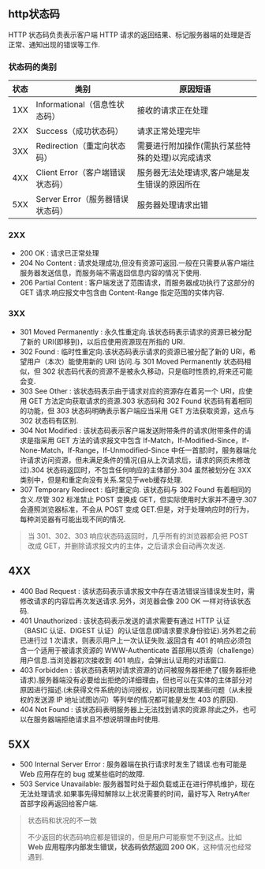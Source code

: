 ## http状态码

HTTP 状态码负责表示客户端 HTTP 请求的返回结果、标记服务器端的处理是否正常、通知出现的错误等工作.

### 状态码的类别

|状态|类别|原因短语|
|--------|--------|--------|
|1XX|Informational（信息性状态码）|接收的请求正在处理|
|2XX|Success（成功状态码）|请求正常处理完毕|
|3XX|Redirection（重定向状态码）|需要进行附加操作(需执行某些特殊的处理)以完成请求|
|4XX|Client Error（客户端错误状态码）|服务器无法处理请求,客户端是发生错误的原因所在|
|5XX|Server Error（服务器错误状态码）|服务器处理请求出错|

### 2XX

- 200 OK : 请求已正常处理
- 204 No Content : 请求处理成功,但没有资源可返回.一般在只需要从客户端往服务器发送信息，而服务端不需返回信息内容的情况下使用.
- 206 Partial Content : 客户端发送了范围请求，而服务器成功执行了这部分的 GET 请求.响应报文中包含由 Content-Range 指定范围的实体内容.

### 3XX

- 301 Moved Permanently : 永久性重定向.该状态码表示请求的资源已被分配了新的 URI(即移到)，以后应使用资源现在所指的 URI.
- 302 Found : 临时性重定向.该状态码表示请求的资源已被分配了新的 URI，希望用户（本次）能使用新的 URI 访问.与 301 Moved Permanently 状态码相似，但 302 状态码代表的资源不是被永久移动，只是临时性质的,将来还可能会变.
- 303 See Other : 该状态码表示由于请求对应的资源存在着另一个 URI，应使用 GET 方法定向获取请求的资源.303 状态码和 302 Found 状态码有着相同的功能，但 303 状态码明确表示客户端应当采用 GET 方法获取资源，这点与 302 状态码有区别.
- 304 Not Modified : 该状态码表示客户端发送附带条件的请求(附带条件的请求是指采用 GET 方法的请求报文中包含 If-Match，If-Modified-Since，If-None-Match，If-Range，If-Unmodified-Since 中任一首部)时，服务器端允许请求访问资源，但未满足条件的情况(自从上次请求后，请求的网页未修改过).304 状态码返回时，不包含任何响应的主体部分.304 虽然被划分在 3XX 类别中，但是和重定向没有关系.常见于web缓存处理.
- 307 Temporary Redirect : 临时重定向. 该状态码与 302 Found 有着相同的含义.尽管 302 标准禁止 POST 变换成 GET，但实际使用时大家并不遵守.307 会遵照浏览器标准，不会从 POST 变成 GET.但是，对于处理响应时的行为，每种浏览器有可能出现不同的情况.

> 当 301、302、303 响应状态码返回时，几乎所有的浏览器都会把 POST 改成 GET，并删除请求报文内的主体，之后请求会自动再次发送.

## 4XX

- 400 Bad Request : 该状态码表示请求报文中存在语法错误当错误发生时，需修改请求的内容后再次发送请求.另外，浏览器会像 200 OK 一样对待该状态码.
- 401 Unauthorized : 该状态码表示发送的请求需要有通过 HTTP 认证（BASIC 认证、DIGEST 认证）的认证信息(即请求要求身份验证).另外若之前已进行过 1 次请求，则表示用户上一次认证失败.返回含有 401 的响应必须包含一个适用于被请求资源的 WWW-Authenticate 首部用以质询（challenge）用户信息.当浏览器初次接收到 401 响应，会弹出认证用的对话窗口.
- 403 Forbidden : 该状态码表明对请求资源的访问被服务器拒绝了(服务器拒绝请求).服务器端没有必要给出拒绝的详细理由，但也可以在实体的主体部分对原因进行描述.(未获得文件系统的访问授权，访问权限出现某些问题（从未授权的发送源 IP 地址试图访问）等列举的情况都可能是发生 403 的原因).
- 404 Not Found : 该状态码表明服务器上无法找到请求的资源.除此之外，也可以在服务器端拒绝请求且不想说明理由时使用.

## 5XX

- 500 Internal Server Error : 服务器端在执行请求时发生了错误.也有可能是 Web 应用存在的 bug 或某些临时的故障.
- 503 Service Unavailable: 服务器暂时处于超负载或正在进行停机维护，现在无法处理请求.如果事先得知解除以上状况需要的时间，最好写入 RetryAfter 首部字段再返回给客户端.

> 状态码和状况的不一致
>
> 不少返回的状态码响应都是错误的，但是用户可能察觉不到这点。比如 **Web 应用程序内部发生错误，状态码依然返回 200 OK**，这种情况也经常遇到.

